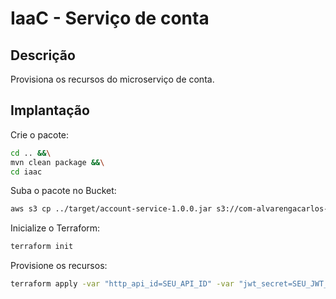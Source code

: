 # IaaC - Serviço de conta
## Descrição
Provisiona os recursos do microserviço de conta.

## Implantação
Crie o pacote:
```bash
cd .. &&\
mvn clean package &&\
cd iaac
```

Suba o pacote no Bucket:
```bash
aws s3 cp ../target/account-service-1.0.0.jar s3://com-alvarengacarlos-order-www/account-service-1.0.0.jar
```

Inicialize o Terraform:
```bash
terraform init
```

Provisione os recursos:
```bash
terraform apply -var "http_api_id=SEU_API_ID" -var "jwt_secret=SEU_JWT_SECRET"
```
